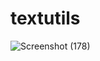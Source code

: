 # textutils
 ![Screenshot (178)](https://github.com/garv001/textutils/assets/76144038/95b14df1-8a66-4a23-85c0-23ae369d5050)
